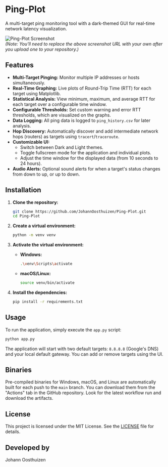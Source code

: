 # Ping-Plot

A multi-target ping monitoring tool with a dark-themed GUI for real-time network latency visualization.

![Ping-Plot Screenshot](https://raw.githubusercontent.com/user/repo/main/screenshot.png)  
*(Note: You'll need to replace the above screenshot URL with your own after you upload one to your repository.)*

## Features

*   **Multi-Target Pinging:** Monitor multiple IP addresses or hosts simultaneously.
*   **Real-Time Graphing:** Live plots of Round-Trip Time (RTT) for each target using Matplotlib.
*   **Statistical Analysis:** View minimum, maximum, and average RTT for each target over a configurable time window.
*   **Configurable Thresholds:** Set custom warning and error RTT thresholds, which are visualized on the graphs.
*   **Data Logging:** All ping data is logged to `ping_history.csv` for later analysis.
*   **Hop Discovery:** Automatically discover and add intermediate network hops (routers) as targets using `tracert`/`traceroute`.
*   **Customizable UI:**
    *   Switch between Dark and Light themes.
    *   Toggle fullscreen mode for the application and individual plots.
    *   Adjust the time window for the displayed data (from 10 seconds to 24 hours).
*   **Audio Alerts:** Optional sound alerts for when a target's status changes from down to up, or up to down.

## Installation

1.  **Clone the repository:**
    ```bash
    git clone https://github.com/JohannOosthuizen/Ping-Plot.git
    cd Ping-Plot
    ```

2.  **Create a virtual environment:**
    ```bash
    python -m venv venv
    ```

3.  **Activate the virtual environment:**
    *   **Windows:**
        ```bash
        .\venv\Scripts\activate
        ```
    *   **macOS/Linux:**
        ```bash
        source venv/bin/activate
        ```

4.  **Install the dependencies:**
    ```bash
    pip install -r requirements.txt
    ```

## Usage

To run the application, simply execute the `app.py` script:

```bash
python app.py
```

The application will start with two default targets: `8.8.8.8` (Google's DNS) and your local default gateway. You can add or remove targets using the UI.

## Binaries

Pre-compiled binaries for Windows, macOS, and Linux are automatically built for each push to the `main` branch. You can download them from the "Actions" tab in the GitHub repository. Look for the latest workflow run and download the artifacts.

## License

This project is licensed under the MIT License. See the [LICENSE](LICENSE) file for details.


## Developed by

Johann Oosthuizen
